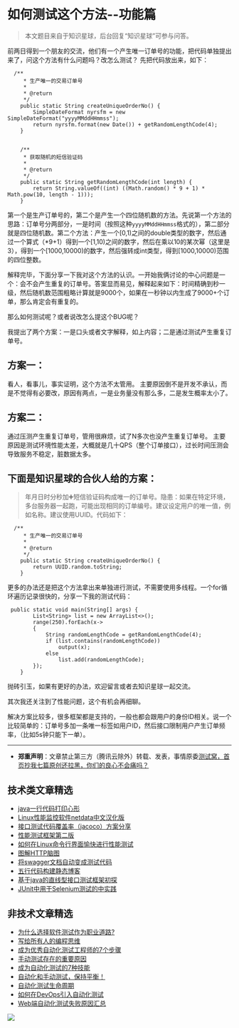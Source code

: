 # 如何测试这个方法--功能篇

> 本文题目来自于知识星球，后台回复“知识星球”可参与问答。

前两日得到一个朋友的交流，他们有一个产生唯一订单号的功能，把代码单独提出来了，问这个方法有什么问题吗？改怎么测试？
先把代码放出来，如下：

```
  /**
     * 生产唯一的交易订单号
     *
     * @return
     */
    public static String createUniqueOrderNo() {
        SimpleDateFormat nyrsfm = new SimpleDateFormat("yyyyMMddHHmmss");
        return nyrsfm.format(new Date()) + getRandomLengthCode(4);
    }


    /**
     * 获取随机的短信验证码
     *
     * @return
     */
    public static String getRandomLengthCode(int length) {
        return String.valueOf((int) ((Math.random() * 9 + 1) * Math.pow(10, length - 1)));
    }
```

第一个是生产订单号的，第二个是产生一个四位随机数的方法。先说第一个方法的思路：订单号分两部分，一是时间（按照这种`yyyyMMddHHmmss`格式的），第二部分就是四位随机数。第二个方法：产生一个[0,1)之间的double类型的数字，然后通过一个算式（*9+1）得到一个[1,10)之间的数字，然后在乘以10的某次幂（这里是3），得到一个[1000,10000)的数字，然后强转成int类型，得到[1000,10000)范围的四位整数。

解释完毕，下面分享一下我对这个方法的认识。一开始我俩讨论的中心问题是一个：会不会产生重复的订单号。答案显而易见，解释起来如下：时间精确到秒一级，然后随机数范围粗略计算就是9000个，如果在一秒钟以内生成了9000+个订单，那么肯定会有重复的。

那么如何测试呢？或者说改怎么提这个BUG呢？

我提出了两个方案：一是口头或者文字解释，如上内容；二是通过测试产生重复订单号。

## 方案一：
看人，看事儿，事实证明，这个方法不太管用。
主要原因倒不是开发不承认，而是不觉得有必要改，原因有两点，一是业务量没有那么多，二是发生概率太小了。

## 方案二：

通过压测产生重复订单号，管用很麻烦，试了N多次也没产生重复订单号。
主要原因是测试环境性能太差，大概就是几十QPS（整个订单接口），过长时间压测会导致服务不稳定，脏数据太多。

## 下面是知识星球的合伙人给的方案：

> 年月日时分秒加➕短信验证码构成唯一的订单号。隐患：如果在特定环境，多台服务器一起跑，可能出现相同的订单编号。建议设定用户的唯一值，例如名称。建议使用UUID。代码如下：
```
  /**
     * 生产唯一的交易订单号
     *
     * @return
     */
    public static String createUniqueOrderNo() {
        return UUID.random.toString;
    }
```

更多的办法还是把这个方法拿出来单独进行测试，不需要使用多线程。一个for循环遍历记录很快的，分享一下我的测试代码：

```
 public static void main(String[] args) {
        List<String> list = new ArrayList<>();
        range(250).forEach(x->
        {
            String randomLengthCode = getRandomLengthCode(4);
            if (list.contains(randomLengthCode))
                output(x);
            else
                list.add(randomLengthCode);
        });
    }

```
抛砖引玉，如果有更好的办法，欢迎留言或者去知识星球一起交流。

其次我还关注到了性能问题，这个有机会再细聊。

解决方案比较多，很多框架都是支持的，一般也都会跟用户的身份ID相关。说一个比较简单的：订单号多加一条唯一标签如用户ID，然后接口限制用户产生订单频率，（比如5s钟只能下一单）。

---
* **郑重声明**：文章禁止第三方（腾讯云除外）转载、发表，事情原委[测试窝，首页抄我七篇原创还拉黑，你们的良心不会痛吗？](https://mp.weixin.qq.com/s/ke5avkknkDMCLMAOGT7wiQ)

## 技术类文章精选

- [java一行代码打印心形](https://mp.weixin.qq.com/s/QPSryoSbViVURpSa9QXtpg)
- [Linux性能监控软件netdata中文汉化版](https://mp.weixin.qq.com/s/fdXtK-5WwKnxjLZdyg6-nA)
- [接口测试代码覆盖率（jacoco）方案分享](https://mp.weixin.qq.com/s/D73Sq6NLjeRKN8aCpGLOjQ)
- [性能测试框架第二版](https://mp.weixin.qq.com/s/JPyGQ2DRC6EVBmZkxAoVWA)
- [如何在Linux命令行界面愉快进行性能测试](https://mp.weixin.qq.com/s/fwGqBe1SpA2V0lPfAOd04Q)
- [图解HTTP脑图](https://mp.weixin.qq.com/s/100Vm8FVEuXs0x6rDGTipw)
- [将swagger文档自动变成测试代码](https://mp.weixin.qq.com/s/SY8mVenj0zMe5b47GS9VSQ)
- [五行代码构建静态博客](https://mp.weixin.qq.com/s/hZnimJOg5OqxRSDyFvuiiQ)
- [基于java的直线型接口测试框架初探](https://mp.weixin.qq.com/s/xhg4exdb1G18-nG5E7exkQ)
- [JUnit中用于Selenium测试的中实践](https://mp.weixin.qq.com/s/KG4sltQMCfH2MGXkRdtnwA)

## 非技术文章精选

- [为什么选择软件测试作为职业道路?](https://mp.weixin.qq.com/s/o83wYvFUvy17kBPLDO609A)
- [写给所有人的编程思维](https://mp.weixin.qq.com/s/Oj33UCnYfbUgzsBzEm2GPQ)
- [成为优秀自动化测试工程师的7个步骤](https://mp.weixin.qq.com/s/wdw1l4AZnPpdPBZZueCcnw)
- [手动测试存在的重要原因](https://mp.weixin.qq.com/s/mW5vryoJIkeskZLkBPFe0Q)
- [成为自动化测试的7种技能](https://mp.weixin.qq.com/s/e-HAGMO0JLR7VBBWLvk0dQ)
- [自动化和手动测试，保持平衡！](https://mp.weixin.qq.com/s/mMr_4C98W_FOkks2i2TiCg)
- [自动化测试生命周期](https://mp.weixin.qq.com/s/SH-vb2RagYQ3sfCY8QM5ew)
- [如何在DevOps引入自动化测试](https://mp.weixin.qq.com/s/MclK3VvMN1dsiXXJO8g7ig)
- [Web端自动化测试失败原因汇总](https://mp.weixin.qq.com/s/qzFth-Q9e8MTms1M8L5TyA)


![](https://mmbiz.qpic.cn/mmbiz_jpg/13eN86FKXzCMW6WN4Wch71qNtGQvxLRSGejZpr37OWa7CDYg5e4ZeanaGWuBgRAX3jicJNIhcyyZPXbKByXcl7w/640?wx_fmt=jpeg&tp=webp&wxfrom=5&wx_lazy=1&wx_co=1)